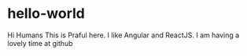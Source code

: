 # hello-world

Hi Humans
This is Praful here. I like Angular and ReactJS.
I am having a lovely time at github
